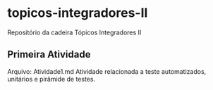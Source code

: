 # topicos-integradores-II
 Repositório da cadeira Tópicos Integradores II

## Primeira Atividade
Arquivo: Atividade1.md
Atividade relacionada a teste automatizados, unitários e pirâmide de testes.
